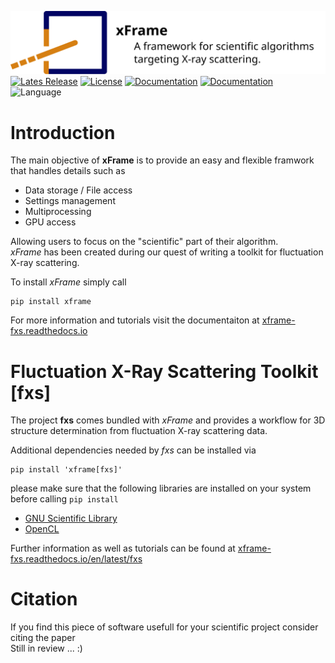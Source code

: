 ![image](docs/images/xFrame_logo_title.svg)
[![Lates Release](https://img.shields.io/github/v/release/European-XFEL/xFrame)](https://github.com/European-XFEL/xFrame/releases)
[![License](https://img.shields.io/github/license/European-XFEL/xFrame)](https://github.com/European-XFEL/xFrame/releases)
[![Documentation](https://img.shields.io/readthedocs/extra-foam)](https://xframe-fxs.readthedocs.io/en/latest/)
[![Documentation](https://img.shields.io/badge/documentation-online-blue)](https://xframe-fxs.readthedocs.io/en/latest/)
![Language](https://img.shields.io/badge/language-python-blue)
# Introduction
The main objective of __xFrame__ is to provide an easy and flexible framwork that handles details such as
- Data storage / File access
- Settings management
- Multiprocessing
- GPU access

Allowing users to focus on the "scientific" part of their algorithm.  
*xFrame* has been created during our quest of writing a toolkit for fluctuation X-ray scattering.

To install *xFrame* simply call
```
pip install xframe
```
For more information and tutorials visit the documentaiton at [xframe-fxs.readthedocs.io](https://xframe-fxs.readthedocs.io)

# Fluctuation X-Ray Scattering Toolkit [fxs]
The project __fxs__ comes bundled with *xFrame* and provides a workflow for 3D structure determination from fluctuation X-ray scattering data.

Additional dependencies needed by *fxs* can be installed via
```
pip install 'xframe[fxs]'
```
please make sure that the following libraries are installed on your system before calling `pip install` 
- [GNU Scientific Library](https://www.gnu.org/software/gsl/)
- [OpenCL](https://www.khronos.org/opencl/)

Further information as well as tutorials can be found at [xframe-fxs.readthedocs.io/en/latest/fxs](https://xframe-fxs.readthedocs.io/en/latest/fxs)

# Citation
If you find this piece of software usefull for your scientific project consider citing the paper  
Still in review ... :)
